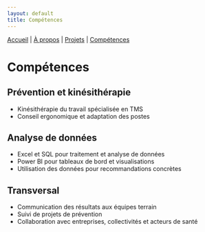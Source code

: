 ```yaml
---
layout: default
title: Compétences
---
```


[Accueil](/) | [À propos](/about) | [Projets](/projects) | [Compétences](/skills)

# Compétences

## Prévention et kinésithérapie
- Kinésithérapie du travail spécialisée en TMS  
- Conseil ergonomique et adaptation des postes  


## Analyse de données
- Excel et SQL pour traitement et analyse de données  
- Power BI pour tableaux de bord et visualisations  
- Utilisation des données pour recommandations concrètes

## Transversal
- Communication des résultats aux équipes terrain  
- Suivi de projets de prévention  
- Collaboration avec entreprises, collectivités et acteurs de santé
